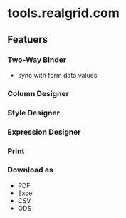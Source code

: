 # tools.realgrid.com

## Featuers

### Two-Way Binder
* sync with form data values

### Column Designer

### Style Designer

### Expression Designer

### Print

### Download as
* PDF
* Excel
* CSV
* ODS
